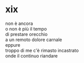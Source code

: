 # xix

non è ancora  
o non è più il tempo  
di prestare orecchio  
a un remoto dolore carnale  
eppure  
troppo di me c'è rimasto incastrato  
onde il continuo riandare
